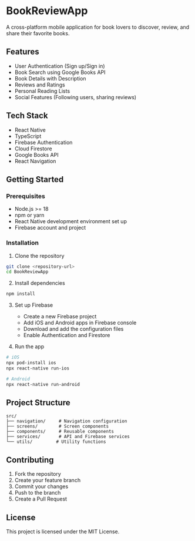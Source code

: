 # BookReviewApp

A cross-platform mobile application for book lovers to discover, review, and share their favorite books.

## Features

- User Authentication (Sign up/Sign in)
- Book Search using Google Books API
- Book Details with Description
- Reviews and Ratings
- Personal Reading Lists
- Social Features (Following users, sharing reviews)

## Tech Stack

- React Native
- TypeScript
- Firebase Authentication
- Cloud Firestore
- Google Books API
- React Navigation

## Getting Started

### Prerequisites

- Node.js >= 18
- npm or yarn
- React Native development environment set up
- Firebase account and project

### Installation

1. Clone the repository
```bash
git clone <repository-url>
cd BookReviewApp
```

2. Install dependencies
```bash
npm install
```

3. Set up Firebase
   - Create a new Firebase project
   - Add iOS and Android apps in Firebase console
   - Download and add the configuration files
   - Enable Authentication and Firestore

4. Run the app
```bash
# iOS
npx pod-install ios
npx react-native run-ios

# Android
npx react-native run-android
```

## Project Structure

```
src/
├── navigation/     # Navigation configuration
├── screens/        # Screen components
├── components/     # Reusable components
├── services/       # API and Firebase services
└── utils/         # Utility functions
```

## Contributing

1. Fork the repository
2. Create your feature branch
3. Commit your changes
4. Push to the branch
5. Create a Pull Request

## License

This project is licensed under the MIT License.
